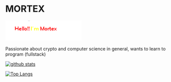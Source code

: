 # MORTEX
![Screenshot](imagen.png.png)

Passionate about crypto and computer science in general, wants to learn to program (fullstack)

[![github stats](https://github-readme-stats.vercel.app/api?username=mr-mortex&count_private=true&show_icons=true&theme=tokyonight)](https://github.com/mr-mortex/github-readme-stats)

[![Top Langs](https://github-readme-stats.vercel.app/api/top-langs/?mr-mortex=anuraghazra&langs_count=8)](https://github.com/mr-mortex/github-readme-stats)
